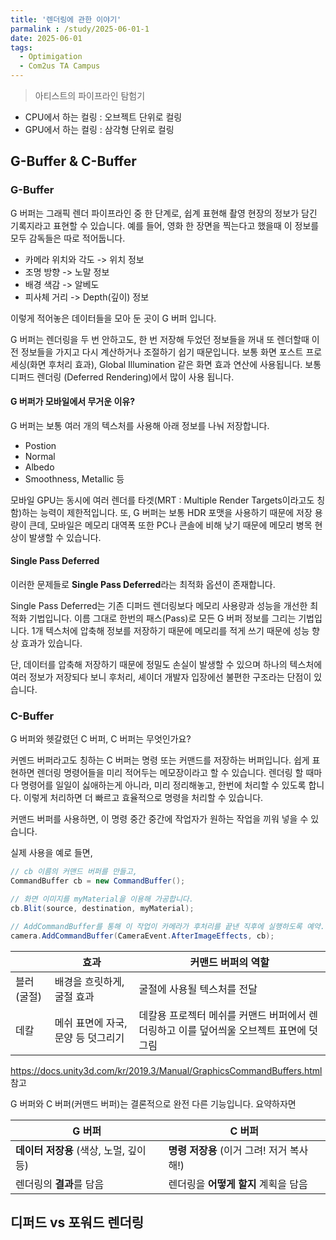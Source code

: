 ```yaml
---
title: '렌더링에 관한 이야기'
parmalink : /study/2025-06-01-1
date: 2025-06-01
tags:
  - Optimigation	
  - Com2us TA Campus
---
```



> 아티스트의 파이프라인 탐험기

- CPU에서 하는 컬링 : 오브젝트 단위로 컬링
- GPU에서 하는 컬링 : 삼각형 단위로 컬링



## G-Buffer & C-Buffer

### G-Buffer

G 버퍼는 그래픽 렌더 파이프라인 중 한 단계로, 쉽계 표현해 촬영 현장의 정보가 담긴 기록지라고 표현할 수 있습니다. 예를 들어, 영화 한 장면을 찍는다고 했을때 이 정보를 모두 감독들은 따로 적어둡니다.

- 카메라 위치와 각도 -> 위치 정보
- 조명 방향 -> 노말 정보
- 배경 색감 -> 알베도
- 피사체 거리 -> Depth(깊이) 정보

이렇게 적어놓은 데이터들을 모아 둔 곳이 G 버퍼 입니다. 

G 버퍼는 렌더링을 두 번 안하고도, 한 번 저장해 두었던 정보들을 꺼내 또 렌더할때 이전 정보들을 가지고 다시 계산하거나 조절하기 쉽기 때문입니다. 보통 화면 포스트 프로세싱(화면 후처리 효과), Global Illumination 같은 화면 효과 연산에 사용됩니다. 보통 디퍼드 렌더링 (Deferred Rendering)에서 많이 사용 됩니다. 



#### G 버퍼가 모바일에서 무거운 이유?

G 버퍼는 보통 여러 개의 텍스처를 사용해 아래 정보를 나눠 저장합니다.

- Postion
- Normal
- Albedo
- Smoothness, Metallic 등

모바일 GPU는 동시에 여러 렌더를 타겟(MRT : Multiple Render Targets이라고도 칭함)하는 능력이 제한적입니다. 또, G 버퍼는 보통 HDR 포맷을 사용하기 때문에 저장 용량이 큰데, 모바일은 메모리 대역폭 또한 PC나 콘솔에 비해 낮기 때문에 메모리 병목 현상이 발생할 수 있습니다.



#### Single Pass Deferred 

이러한 문제들로 **Single Pass Deferred**라는 최적화 옵션이 존재합니다.

Single Pass Deferred는 기존 디퍼드 렌더링보다 메모리 사용량과 성능을 개선한 최적화 기법입니다. 이름 그대로 한번의 패스(Pass)로 모든 G 버퍼 정보를 그리는 기법입니다. 1개 텍스처에 압축해 정보를 저장하기 때문에 메모리를 적게 쓰기 때문에 성능 향상 효과가 있습니다.

단, 데이터를 압축해 저장하기 때문에 정밀도 손실이 발생할 수 있으며 하나의 텍스처에 여러 정보가 저장되다 보니 후처리, 셰이더 개발자 입장에선 불편한 구조라는 단점이 있습니다.







### C-Buffer

G 버퍼와 헷갈렸던 C 버퍼, C 버퍼는 무엇인가요?

커멘드 버퍼라고도 칭하는 C 버퍼는 명령 또는 커맨드를 저장하는 버퍼입니다. 쉽게 표현하면 렌더링 명령어들을 미리 적어두는 메모장이라고 할 수 있습니다. 렌더링 할 때마다 명령어를 일일이 싫애하는게 아니라, 미리 정리해놓고, 한번에 처리할 수 있도록 합니다. 이렇게 처리하면 더 빠르고 효율적으로 명령을 처리할 수 있습니다.

커맨드 버퍼를 사용하면, 이 명령 중간 중간에 작업자가 원하는 작업을 끼워 넣을 수 있습니다.

실제 사용을 예로 들면,

```csharp
// cb 이름의 커맨드 버퍼를 만들고,
CommandBuffer cb = new CommandBuffer();

// 화면 이미지를 myMaterial을 이용해 가공합니다.
cb.Blit(source, destination, myMaterial);

// AddCommandBuffer를 통해 이 작업이 카메라가 후처리를 끝낸 직후에 실행하도록 예약.
camera.AddCommandBuffer(CameraEvent.AfterImageEffects, cb);
```





|             | 효과                               | 커맨드 버퍼의 역할                                           |
| ----------- | ---------------------------------- | ------------------------------------------------------------ |
| 블러 (굴절) | 배경을 흐릿하게, 굴절 효과         | 굴절에 사용될 텍스처를 전달                                  |
| 데칼        | 메쉬 표면에 자국, 문양 등 덧그리기 | 데칼용 프로젝터 메쉬를 커맨드 버퍼에서 렌더링하고 이를 덮어씌울 오브젝트 표면에 덧그림 |

https://docs.unity3d.com/kr/2019.3/Manual/GraphicsCommandBuffers.html 참고



G 버퍼와 C 버퍼(커맨드 버퍼)는 결론적으로 완전 다른 기능입니다. 요약하자면

| G 버퍼                                  | C 버퍼                                    |
| --------------------------------------- | ----------------------------------------- |
| **데이터 저장용** (색상, 노멀, 깊이 등) | **명령 저장용** (이거 그려! 저거 복사해!) |
| 렌더링의 **결과**를 담음                | 렌더링을 **어떻게 할지** 계획을 담음      |





## 디퍼드 vs 포워드 렌더링

